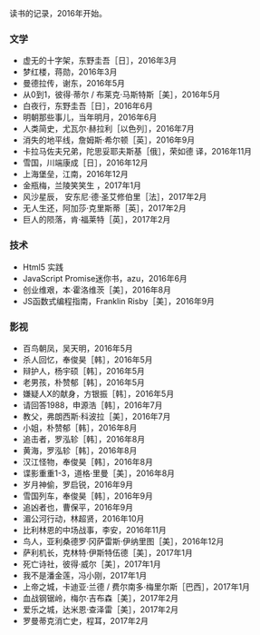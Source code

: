 读书的记录，2016年开始。

### 文学
- 虚无的十字架，东野圭吾［日］，2016年3月
- 梦红楼，蒋勋，2016年3月
- 曼德拉传，谢东，2016年5月
- 从0到1，彼得·蒂尔 / 布莱克·马斯特斯［美］，2016年5月
- 白夜行，东野圭吾［日］，2016年6月
- 明朝那些事儿，当年明月，2016年6月
- 人类简史，尤瓦尔·赫拉利［以色列］，2016年7月
- 消失的地平线，詹姆斯·希尔顿［英］，2016年9月
- 卡拉马佐夫兄弟，陀思妥耶夫斯基［俄］，荣如德 译，2016年11月
- 雪国，川端康成［日］，2016年12月
- 上海堡垒，江南，2016年12月
- 金瓶梅，兰陵笑笑生 ，2017年1月
- 风沙星辰， 安东尼·德·圣艾修伯里［法］，2017年2月
- 无人生还，阿加莎·克里斯蒂［英］，2017年2月
- 巨人的陨落，肯·福莱特［英］，2017年2月

### 技术
- Html5 实践
- JavaScript Promise迷你书，azu，2016年6月
- 创业维艰，本·霍洛维茨［美］，2016年8月
- JS函数式编程指南，Franklin Risby［美］，2016年9月

### 影视
- 百鸟朝凤，吴天明，2016年5月
- 杀人回忆，奉俊昊［韩］，2016年5月
- 辩护人，杨宇硕［韩］，2016年5月
- 老男孩，朴赞郁［韩］，2016年5月
- 嫌疑人X的献身，方银振［韩］，2016年5月
- 请回答1988，申源浩［韩］，2016年7月
- 教父，弗朗西斯·科波拉［美］，2016年7月
- 小姐，朴赞郁［韩］，2016年8月
- 追击者，罗泓轸［韩］，2016年8月
- 黄海，罗泓轸［韩］，2016年8月
- 汉江怪物，奉俊昊［韩］，2016年8月
- 谍影重重1-3，道格·里曼［美］，2016年8月
- 岁月神偷，罗启锐，2016年9月
- 雪国列车，奉俊昊［韩］，2016年9月
- 追凶者也，曹保平，2016年9月
- 湄公河行动，林超贤，2016年10月
- 比利林恩的中场战事，李安，2016年11月
- 鸟人，亚利桑德罗·冈萨雷斯·伊纳里图［美］，2016年12月
- 萨利机长，克林特·伊斯特伍德［美］，2017年1月
- 死亡诗社，彼得·威尔［美］，2017年1月
- 我不是潘金莲，冯小刚，2017年1月
- 上帝之城，卡迪亚·兰德 / 费尔南多·梅里尔斯［巴西］，2017年1月
- 血战钢锯岭，梅尔·吉布森［美］，2017年2月
- 爱乐之城，达米恩·查泽雷［美］，2017年2月
- 罗曼蒂克消亡史，程耳，2017年2月
